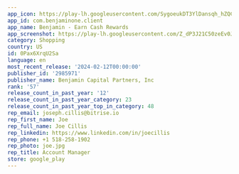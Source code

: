 ```yaml
---
app_icon: https://play-lh.googleusercontent.com/SygoeukDT3YlDansqh_hZQCfuYDNSepaGhlxg02vzP1BGmTjU6ei4ithkW60bIzlR94
app_id: com.benjaminone.client
app_name: Benjamin - Earn Cash Rewards
app_screenshot: https://play-lh.googleusercontent.com/Z_dP3J21C50zeEv0Jk0RtZU6fhhSMT4ZyBksBz_qaxMxRabNPlJdu161EHVET077tvg
category: Shopping
country: US
id: 0Pax6XrqU2Sa
language: en
most_recent_release: '2024-02-12T00:00:00'
publisher_id: '2985971'
publisher_name: Benjamin Capital Partners, Inc
rank: '57'
release_count_in_past_year: '12'
release_count_in_past_year_category: 23
release_count_in_past_year_top_in_category: 48
rep_email: joseph.cillis@bitrise.io
rep_first_name: Joe
rep_full_name: Joe Cillis
rep_linkedin: https://www.linkedin.com/in/joecillis
rep_phone: +1 518-258-1902
rep_photo: joe.jpg
rep_title: Account Manager
store: google_play
---
```

